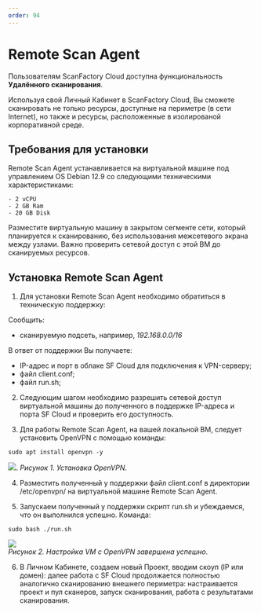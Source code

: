 ```yaml
---
order: 94
---
```

# Remote Scan Agent

Пользователям ScanFactory Cloud доступна функциональность **Удалённого сканирования**.

Используя свой Личный Кабинет в ScanFactory Cloud, Вы сможете сканировать не только ресурсы, доступные на периметре (в сети Internet), но также и ресурсы, расположенные в изолированой корпоративной среде.

## Требования для установки

Remote Scan Agent устанавливается на виртуальной машине под управлением OS Debian 12.9 со следующими техническими характеристиками:
  
```
- 2 vCPU
- 2 GB Ram
- 20 GB Disk 
```

Разместите виртуальную машину в закрытом сегменте сети, который планируется к сканированию, без использования межсетевого экрана между узлами. Важно проверить сетевой доступ с этой ВМ до сканируемых ресурсов. 

## Установка Remote Scan Agent

  
1. Для установки Remote Scan Agent необходимо обратиться в техническую поддержку:

Сообщить:
- сканируемую подсеть, например, *192.168.0.0/16*

В ответ от поддержки Вы получаете: 
- IP-адрес и порт в облаке SF Cloud для подключения к VPN-серверу;
- файл client.conf;
- файл run.sh;   
  
2. Следующим шагом необходимо разрешить сетевой доступ виртуальной машины до полученного в поддержке IP-адреса и порта SF Cloud и проверить его доступность.   

3. Для работы Remote Scan Agent, на вашей локальной ВМ, следует установить OpenVPN с помощью команды:
  
```
sudo apt install openvpn -y
```

![](https://lh7-rt.googleusercontent.com/docsz/AD_4nXfL_WIc6hF4-qHb07BVcY16c6GClsR5kJ23Euldsstq-kbSasaW5tI10ee0Fz3HvgLy8aXEVuXzQ8VbwPoA0AyDAzqfNDTgl6OJ4UXlyuXf40vJU3d2ey7vWK6Xn88meH4tVHv8Yg?key=oRYn6Vwi1nD2B82tlMycVG7I). 
*Рисунок 1. Установка OpenVPN*. 

4. Разместить полученный у поддержки файл client.conf в директории /etc/openvpn/ на виртуальной машине Remote Scan Agent. 

5. Запускаем полученный у поддержки скрипт run.sh и убеждаемся, что он выполнился успешно. Команда:  

```
sudo bash ./run.sh
```
  
![](https://lh7-rt.googleusercontent.com/docsz/AD_4nXcJVw8h6nt35Svd5NDKeQWu1TOstyC0rswriFWefSHzWq2-E9mdTNy9aDaH1OymBwikj6r7hBmgW6Z-eenPLRSkfCF_RYc-kAchH7LHSrdfegwFziFCwAMMCCzr9w_PTFSZHwpgHA?key=oRYn6Vwi1nD2B82tlMycVG7I)  
*Рисунок 2. Настройка VM с OpenVPN завершена успешно*. 

6. В Личном Кабинете, создаем новый Проект, вводим скоуп (IP или домен): далее работа с SF Cloud продолжается полностью аналогично сканированию внешнего периметра: настраивается проект и пул сканеров, запуск сканирования, работа с результатами сканирования.  
